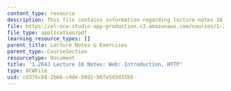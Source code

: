 ```yaml
---
content_type: resource
description: This file contains information regarding lecture notes 16.
file: https://ol-ocw-studio-app-production.s3.amazonaws.com/courses/1-264j-database-internet-and-systems-integration-technologies-fall-2013/cd376c682b66c4de5092b6fe5d3d31b5_MIT1_264JF13_lect_16.pdf
file_type: application/pdf
learning_resource_types: []
parent_title: Lecture Notes & Exercises
parent_type: CourseSection
resourcetype: Document
title: '1.264J Lecture 16 Notes: Web: Introduction, HTTP'
type: OCWFile
uid: cd376c68-2b66-c4de-5092-b6fe5d3d31b5
---
```

